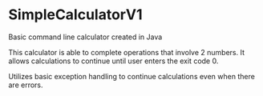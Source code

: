 # SimpleCalculatorV1
Basic command line calculator created in Java

This calculator is able to complete operations that involve 2 numbers.
It allows calculations to continue until user enters the exit code 0.

Utilizes basic exception handling to continue calculations even when there are errors.
